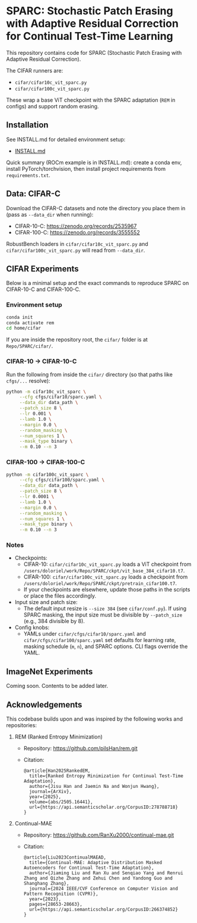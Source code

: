 # SPARC: Stochastic Patch Erasing with Adaptive Residual Correction for Continual Test-Time Learning

This repository contains code for SPARC (Stochastic Patch Erasing with Adaptive Residual Correction).
  
The CIFAR runners are:
- `cifar/cifar10c_vit_sparc.py`
- `cifar/cifar100c_vit_sparc.py`

These wrap a base ViT checkpoint with the SPARC adaptation (`REM` in configs) and support random erasing.

## Installation

See INSTALL.md for detailed environment setup:
- [INSTALL.md](INSTALL.md)

Quick summary (ROCm example is in INSTALL.md): create a conda env, install PyTorch/torchvision, then install project requirements from `requirements.txt`.

## Data: CIFAR-C

Download the CIFAR-C datasets and note the directory you place them in (pass as `--data_dir` when running):
- CIFAR-10-C: https://zenodo.org/records/2535967
- CIFAR-100-C: https://zenodo.org/records/3555552

RobustBench loaders in `cifar/cifar10c_vit_sparc.py` and `cifar/cifar100c_vit_sparc.py` will read from `--data_dir`.

## CIFAR Experiments

Below is a minimal setup and the exact commands to reproduce SPARC on CIFAR-10-C and CIFAR-100-C.

### Environment setup

```bash
conda init
conda activate rem
cd home/cifar
```

If you are inside the repository root, the `cifar/` folder is at `Repo/SPARC/cifar/`.

### CIFAR-10 → CIFAR-10-C

Run the following from inside the `cifar/` directory (so that paths like `cfgs/...` resolve):

```bash
python -m cifar10c_vit_sparc \
     --cfg cfgs/cifar10/sparc.yaml \
     --data_dir data_path \
     --patch_size 8 \
     --lr 0.001 \
     --lamb 1.0 \
     --margin 0.0 \
     --random_masking \
     --num_squares 1 \
     --mask_type binary \
     --m 0.10 --n 3
```

### CIFAR-100 → CIFAR-100-C

```bash
python -m cifar100c_vit_sparc \
     --cfg cfgs/cifar100/sparc.yaml \
     --data_dir data_path \
     --patch_size 8 \
     --lr 0.0001 \
     --lamb 1.0 \
     --margin 0.0 \
     --random_masking \
     --num_squares 1 \
     --mask_type binary \
     --m 0.10 --n 3
```

### Notes

- Checkpoints:
  - CIFAR-10: `cifar/cifar10c_vit_sparc.py` loads a ViT checkpoint from `/users/doloriel/work/Repo/SPARC/ckpt/vit_base_384_cifar10.t7`.
  - CIFAR-100: `cifar/cifar100c_vit_sparc.py` loads a checkpoint from `/users/doloriel/work/Repo/SPARC/ckpt/pretrain_cifar100.t7`.
  - If your checkpoints are elsewhere, update those paths in the scripts or place the files accordingly.
- Input size and patch size:
  - The default input resize is `--size 384` (see `cifar/conf.py`). If using SPARC masking, the input size must be divisible by `--patch_size` (e.g., 384 divisible by 8).
- Config knobs:
  - YAMLs under `cifar/cfgs/cifar10/sparc.yaml` and `cifar/cfgs/cifar100/sparc.yaml` set defaults for learning rate, masking schedule (`m`, `n`), and SPARC options. CLI flags override the YAML.

## ImageNet Experiments

Coming soon. Contents to be added later.

## Acknowledgements

This codebase builds upon and was inspired by the following works and repositories:

1. REM (Ranked Entropy Minimization)
   - Repository: https://github.com/pilsHan/rem.git
   - Citation:
     
     ```text
     @article{Han2025RankedEM,
       title={Ranked Entropy Minimization for Continual Test-Time Adaptation},
       author={Jisu Han and Jaemin Na and Wonjun Hwang},
       journal={ArXiv},
       year={2025},
       volume={abs/2505.16441},
       url={https://api.semanticscholar.org/CorpusID:278788718}
     }
     ```

2. Continual-MAE
   - Repository: https://github.com/RanXu2000/continual-mae.git
   - Citation:
     
     ```text
     @article{Liu2023ContinualMAEAD,
       title={Continual-MAE: Adaptive Distribution Masked Autoencoders for Continual Test-Time Adaptation},
       author={Jiaming Liu and Ran Xu and Senqiao Yang and Renrui Zhang and Qizhe Zhang and Zehui Chen and Yandong Guo and Shanghang Zhang},
       journal={2024 IEEE/CVF Conference on Computer Vision and Pattern Recognition (CVPR)},
       year={2023},
       pages={28653-28663},
       url={https://api.semanticscholar.org/CorpusID:266374852}
     }
     ```